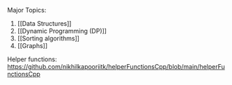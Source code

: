 

Major Topics:
1. [[Data Structures]]
2. [[Dynamic Programming (DP)]]
3. [[Sorting algorithms]]
4. [[Graphs]]

Helper functions: https://github.com/nikhilkapooriitk/helperFunctionsCpp/blob/main/helperFunctionsCpp

